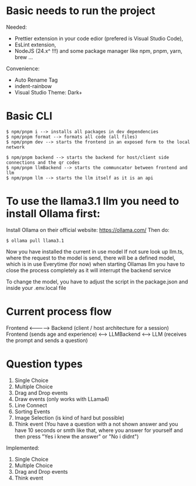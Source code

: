 # Basic needs to run the project

Needed:

- Prettier extension in your code edior (prefered is Visual Studio Code),
- EsLint extension,
- NodeJS (24.x^ !!!) and some package manager like npm, pnpm, yarn, brew ...

Convenience:

- Auto Rename Tag <JUN HANi>
- indent-rainbow
- Visual Studio Theme: Dark+

# Basic CLI

```batch
$ npm/pnpm i --> installs all packages in dev dependencies
$ npm/pnpm format --> formats all code (all files)
$ npm/pnpm dev --> starts the frontend in an exposed form to the local network

$ npm/pnpm backend --> starts the backend for host/client side connections and the qr codes
$ npm/pnpm llmBackend --> starts the communcator between frontend and llm
$ npm/pnpm llm --> starts the llm itself as it is an api
```

# To use the llama3.1 llm you need to install Ollama first:

Install Ollama on their official website: https://ollama.com/
Then do:

```batch
$ ollama pull llama3.1
```

Now you have installed the current in use model
If not sure look up llm.ts, where the request to the model is send, there will be a defined model, which is in use
Everytime (for now) when starting Ollamas llm you have to close the process completely as it will interrupt the backend service

To change the model, you have to adjust the script in the package.json and inside your .env.local file

# Current process flow

Frontend <-----> Backend (client / host architecture for a session)  
Frontend (sends age and experience) <--> LLMBackend <--> LLM (receives the prompt and sends a question)

# Question types

1. Single Choice
2. Multiple Choice
3. Drag and Drop events
4. Draw events (only works with LLama4)
5. Line Connect
6. Sorting Events
7. Image Selection (is kind of hard but possible)
8. Think event (You have a question with a not shown answer and you have 10 seconds or smth like that, where you answer for yourself and then press "Yes i knew the answer" or "No i didnt")

Implemented:

1. Single Choice
2. Multiple Choice
3. Drag and Drop events
4. Think event
